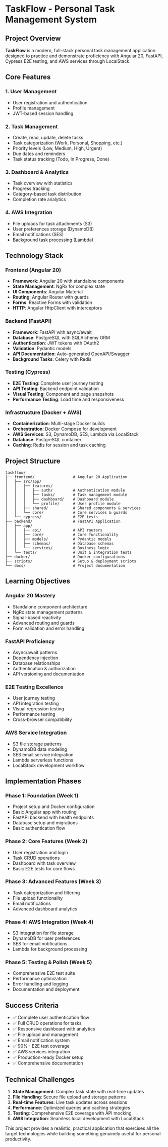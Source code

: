 # TaskFlow - Personal Task Management System

## Project Overview

**TaskFlow** is a modern, full-stack personal task management application designed to practice and demonstrate proficiency with Angular 20, FastAPI, Cypress E2E testing, and AWS services through LocalStack.

## Core Features

### 1. User Management
- User registration and authentication
- Profile management
- JWT-based session handling

### 2. Task Management
- Create, read, update, delete tasks
- Task categorization (Work, Personal, Shopping, etc.)
- Priority levels (Low, Medium, High, Urgent)
- Due dates and reminders
- Task status tracking (Todo, In Progress, Done)

### 3. Dashboard & Analytics
- Task overview with statistics
- Progress tracking
- Category-based task distribution
- Completion rate analytics

### 4. AWS Integration
- File uploads for task attachments (S3)
- User preferences storage (DynamoDB)
- Email notifications (SES)
- Background task processing (Lambda)

## Technology Stack

### Frontend (Angular 20)
- **Framework**: Angular 20 with standalone components
- **State Management**: NgRx for complex state
- **UI Components**: Angular Material
- **Routing**: Angular Router with guards
- **Forms**: Reactive Forms with validation
- **HTTP**: Angular HttpClient with interceptors

### Backend (FastAPI)
- **Framework**: FastAPI with async/await
- **Database**: PostgreSQL with SQLAlchemy ORM
- **Authentication**: JWT tokens with OAuth2
- **Validation**: Pydantic models
- **API Documentation**: Auto-generated OpenAPI/Swagger
- **Background Tasks**: Celery with Redis

### Testing (Cypress)
- **E2E Testing**: Complete user journey testing
- **API Testing**: Backend endpoint validation
- **Visual Testing**: Component and page snapshots
- **Performance Testing**: Load time and responsiveness

### Infrastructure (Docker + AWS)
- **Containerization**: Multi-stage Docker builds
- **Orchestration**: Docker Compose for development
- **AWS Services**: S3, DynamoDB, SES, Lambda via LocalStack
- **Database**: PostgreSQL container
- **Caching**: Redis for session and task caching

## Project Structure

```
taskflow/
├── frontend/                 # Angular 20 Application
│   ├── src/app/
│   │   ├── features/
│   │   │   ├── auth/         # Authentication module
│   │   │   ├── tasks/        # Task management module
│   │   │   ├── dashboard/    # Dashboard module
│   │   │   └── profile/      # User profile module
│   │   ├── shared/           # Shared components & services
│   │   └── core/             # Core services & guards
│   └── cypress/              # E2E tests
├── backend/                  # FastAPI Application
│   ├── app/
│   │   ├── api/              # API routers
│   │   ├── core/             # Core functionality
│   │   ├── models/           # Pydantic models
│   │   ├── schemas/          # Database schemas
│   │   └── services/         # Business logic
│   └── tests/                # Unit & integration tests
├── docker/                   # Docker configurations
├── scripts/                  # Setup & deployment scripts
└── docs/                     # Project documentation
```

## Learning Objectives

### Angular 20 Mastery
- Standalone component architecture
- NgRx state management patterns
- Signal-based reactivity
- Advanced routing and guards
- Form validation and error handling

### FastAPI Proficiency
- Async/await patterns
- Dependency injection
- Database relationships
- Authentication & authorization
- API versioning and documentation

### E2E Testing Excellence
- User journey testing
- API integration testing
- Visual regression testing
- Performance testing
- Cross-browser compatibility

### AWS Service Integration
- S3 file storage patterns
- DynamoDB data modeling
- SES email service integration
- Lambda serverless functions
- LocalStack development workflow

## Implementation Phases

### Phase 1: Foundation (Week 1)
- Project setup and Docker configuration
- Basic Angular app with routing
- FastAPI backend with health endpoints
- Database setup and migrations
- Basic authentication flow

### Phase 2: Core Features (Week 2)
- User registration and login
- Task CRUD operations
- Dashboard with task overview
- Basic E2E tests for core flows

### Phase 3: Advanced Features (Week 3)
- Task categorization and filtering
- File upload functionality
- Email notifications
- Advanced dashboard analytics

### Phase 4: AWS Integration (Week 4)
- S3 integration for file storage
- DynamoDB for user preferences
- SES for email notifications
- Lambda for background processing

### Phase 5: Testing & Polish (Week 5)
- Comprehensive E2E test suite
- Performance optimization
- Error handling and logging
- Documentation and deployment

## Success Criteria

- ✅ Complete user authentication flow
- ✅ Full CRUD operations for tasks
- ✅ Responsive dashboard with analytics
- ✅ File upload and management
- ✅ Email notification system
- ✅ 90%+ E2E test coverage
- ✅ AWS services integration
- ✅ Production-ready Docker setup
- ✅ Comprehensive documentation

## Technical Challenges

1. **State Management**: Complex task state with real-time updates
2. **File Handling**: Secure file upload and storage patterns
3. **Real-time Features**: Live task updates across sessions
4. **Performance**: Optimized queries and caching strategies
5. **Testing**: Comprehensive E2E coverage with API mocking
6. **AWS Integration**: Seamless local development with LocalStack

This project provides a realistic, practical application that exercises all the target technologies while building something genuinely useful for personal productivity.
